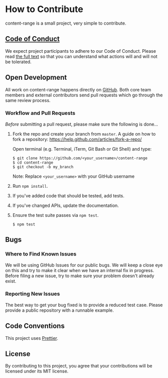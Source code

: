 # How to Contribute

content-range is a small project, very simple to contribute.

## [Code of Conduct](https://github.com/lemonde/locky/blob/master/CODE_OF_CONDUCT.md)

We expect project participants to adhere to our Code of Conduct. Please read [the full text](https://github.com/lemonde/locky/blob/master/CODE_OF_CONDUCT.md) so that you can understand what actions will and will not be tolerated.

## Open Development

All work on content-range happens directly on [GitHub](/). Both core team members and external contributors send pull requests which go through the same review process.

### Workflow and Pull Requests

_Before_ submitting a pull request, please make sure the following is done…

1.  Fork the repo and create your branch from `master`. A guide on how to fork a repository: https://help.github.com/articles/fork-a-repo/

    Open terminal (e.g. Terminal, iTerm, Git Bash or Git Shell) and type:

    ```sh-session
    $ git clone https://github.com/<your_username>/content-range
    $ cd content-range
    $ git checkout -b my_branch
    ```

    Note: Replace `<your_username>` with your GitHub username

2.  Run `npm install`.

3.  If you've added code that should be tested, add tests.

4.  If you've changed APIs, update the documentation.

5.  Ensure the test suite passes via `npm test`.

    ```sh-session
    $ npm test
    ```

## Bugs

### Where to Find Known Issues

We will be using GitHub Issues for our public bugs. We will keep a close eye on this and try to make it clear when we have an internal fix in progress. Before filing a new issue, try to make sure your problem doesn't already exist.

### Reporting New Issues

The best way to get your bug fixed is to provide a reduced test case. Please provide a public repository with a runnable example.

## Code Conventions

This project uses [Prettier](https://prettier.io/).

## License

By contributing to this project, you agree that your contributions will be licensed under its MIT license.
